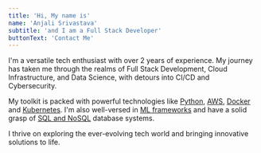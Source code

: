 ```yaml
---
title: 'Hi, My name is'
name: 'Anjali Srivastava'
subtitle: 'and I am a Full Stack Developer'
buttonText: 'Contact Me'
---
```



I'm a versatile tech enthusiast with over 2 years of experience. My journey has taken me through the realms of Full Stack Development, Cloud Infrastructure, and Data Science, with detours into CI/CD and Cybersecurity.

My toolkit is packed with powerful technologies like [Python](#), [AWS](#), [Docker](#) and  [Kubernetes](#). I'm also well-versed in [ML frameworks](#) and have a solid grasp of [SQL and NoSQL](#) database systems. 

I thrive on exploring the ever-evolving tech world and bringing innovative solutions to life.
